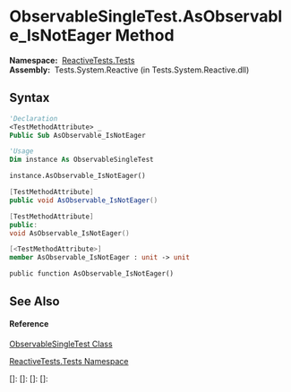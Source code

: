 # ObservableSingleTest.AsObservable\_IsNotEager Method

**Namespace:**  [ReactiveTests.Tests](ReactiveTests.Tests\ReactiveTests.Tests.md)  
**Assembly:**  Tests.System.Reactive (in Tests.System.Reactive.dll)

## Syntax

```vb
'Declaration
<TestMethodAttribute> _
Public Sub AsObservable_IsNotEager
```

```vb
'Usage
Dim instance As ObservableSingleTest

instance.AsObservable_IsNotEager()
```

```csharp
[TestMethodAttribute]
public void AsObservable_IsNotEager()
```

```c++
[TestMethodAttribute]
public:
void AsObservable_IsNotEager()
```

```fsharp
[<TestMethodAttribute>]
member AsObservable_IsNotEager : unit -> unit 
```

```jscript
public function AsObservable_IsNotEager()
```

## See Also

#### Reference

[ObservableSingleTest Class](ObservableSingleTest\ObservableSingleTest.md)

[ReactiveTests.Tests Namespace](ReactiveTests.Tests\ReactiveTests.Tests.md)

[]: 
[]: 
[]: 
[]: 